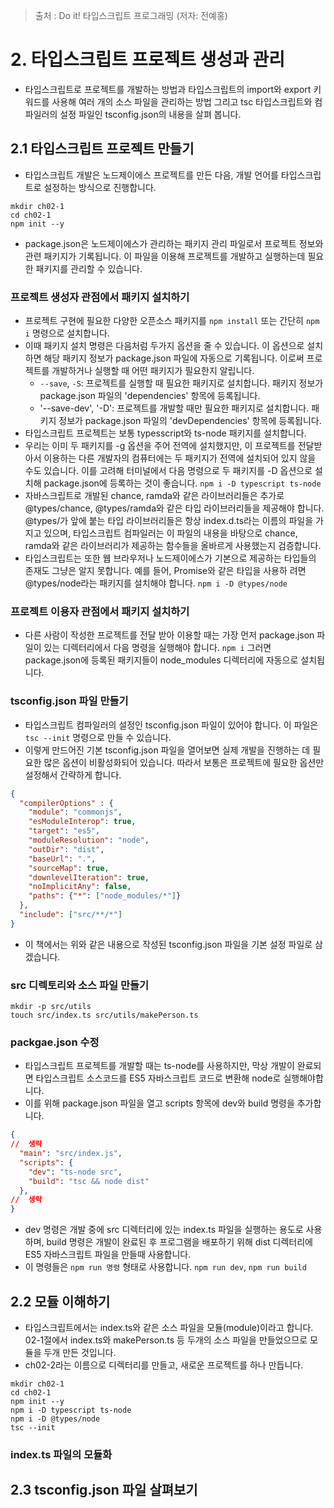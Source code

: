 > 출처 : Do it! 타입스크립트 프로그래밍 (저자: 전예홍)

# 2. 타입스크립트 프로젝트 생성과 관리
- 타입스크립트로 프로젝트를 개발하는 방법과 타입스크립트의 import와 export 키워드를 사용해 여러 개의 소스 파일을 관리하는 방법
  그리고 tsc 타입스크립트와 컴파일러의 설정 파일인 tsconfig.json의 내용을 살펴 봅니다.
  
## 2.1 타입스크립트 프로젝트 만들기
- 타입스크립트 개발은 노드제이에스 프로젝트를 만든 다음, 개발 언어를 타입스크립트로 설정하는 방식으로 진행합니다.
```shell
mkdir ch02-1
cd ch02-1
npm init --y
```
- package.json은 노드제이에스가 관리하는 패키지 관리 파일로서 프로젝트 정보와 관련 패키지가 기록됩니다.
  이 파일을 이용해 프로젝트를 개발하고 실행하는데 필요한 패키지를 관리할 수 있습니다.
  
### 프로젝트 생성자 관점에서 패키지 설치하기
- 프로젝트 구현에 필요한 다양한 오픈소스 패키지를 `npm install` 또는 간단히 `npm i` 명령으로 설치합니다.
- 이때 패키지 설치 명령은 다음처럼 두가지 옵션을 줄 수 있습니다. 이 옵션으로 설치하면 해당 패키지 정보가 package.json 파일에 자동으로 기록됩니다.
  이로써 프로젝트를 개발하거나 실행할 때 어떤 패키지가 필요한지 알립니다.
    * `--save`, `-S`: 프로젝트를 실행할 때 필요한 패키지로 설치합니다. 패키지 정보가 package.json 파일의 'dependencies' 항목에 등록됩니다.
    * '--save-dev', '-D': 프로젝트를 개발할 때만 필요한 패키지로 설치합니다. 패키지 정보가 package.json 파일의 'devDependencies' 항목에 등록됩니다.
- 타입스크립트 프로젝트는 보통 typesscript와 ts-node 패키지를 설치합니다. 
- 우리는 이미 두 패키지를 -g 옵션을 주어 전역에 설치했지만, 이 프로젝트를 전달받아서 이용하는 다른 개발자의 컴퓨터에는 
  두 패키지가 전역에 설치되어 있지 않을 수도 있습니다. 이를 고려해 터미널에서 다음 명령으로 두 패키지를 -D 옵션으로 설치해 package.json에 등록하는
  것이 좋습니다. `npm i -D typescript ts-node`
- 자바스크립트로 개발된 chance, ramda와 같은 라이브러리들은 추가로 @types/chance, @types/ramda와 같은 타입 라이브러리들을 제공해야 합니다.
  @types/가 앞에 붙는 타입 라이브러리들은 항상 index.d.ts라는 이름의 파일을 가지고 있으며, 타입스크립트 컴파일러는 이 파일의 내용을 바탕으로
  chance, ramda와 같은 라이브러리가 제공하는 함수들을 올바르게 사용했는지 검증합니다.
- 타입스크립트는 또한 웹 브라우저나 노드제이에스가 기본으로 제공하는 타입들의 존재도 그냥은 알지 못합니다. 예를 들어, Promise와 같은 타입을 사용하
  려면 @types/node라는 패키지를 설치해야 합니다. `npm i -D @types/node`

### 프로젝트 이용자 관점에서 패키지 설치하기
- 다른 사람이 작성한 프로젝트를 전달 받아 이용할 때는 가장 먼저 package.json 파일이 있는 디렉터리에서 다음 명령을 실행해야 합니다. `npm i`
  그러면 package.json에 등록된 패키지들이 node_modules 디렉터리에 자동으로 설치됩니다.
  
### tsconfig.json 파일 만들기
- 타입스크립트 컴파일러의 설정인 tsconfig.json 파일이 있어야 합니다. 이 파일은 `tsc --init` 명령으로 만들 수 있습니다.
- 이렇게 만드어진 기본 tsconfig.json 파일을 열어보면 실제 개발을 진행하는 데 필요한 많은 옵션이 비활성화되어 있습니다. 따라서 보통은 프로젝트에
  필요한 옵션만 설정해서 간략하게 합니다.
```json
{
  "compilerOptions" : {
    "module": "commonjs",
    "esModuleInterop": true,
    "target": "es5",
    "moduleResolution": "node",
    "outDir": "dist",
    "baseUrl": ".",
    "sourceMap": true,
    "downlevelIteration": true,
    "noImplicitAny": false,
    "paths": {"*": ["node_modules/*"]}
  },
  "include": ["src/**/*"]
}
```
- 이 책에서는 위와 같은 내용으로 작성된 tsconfig.json 파일을 기본 설정 파일로 삼겠습니다.

### src 디렉토리와 소스 파일 만들기
```shell
mkdir -p src/utils
touch src/index.ts src/utils/makePerson.ts
```

### packgae.json 수정
- 타입스크립트 프로젝트를 개발할 때는 ts-node를 사용하지만, 막상 개발이 완료되면 타입스크립트 소스코드를 ES5 자바스크립트 코드로 변환해
node로 실행해야합니다.
- 이를 위해 package.json 파일을 열고 scripts 항목에 dev와 build 명령을 추가합니다.
```json
{
//  생략
  "main": "src/index.js",
  "scripts": {
    "dev": "ts-node src",
    "build": "tsc && node dist"
  },
//  생략
}
```
- dev 명령은 개발 중에 src 디렉터리에 있는 index.ts 파일을 실행하는 용도로 사용하며, build 명령은 개발이 완료된 후 프로그램을 배포하기 위해
dist 디렉터리에 ES5 자바스크립트 파일을 만들때 사용합니다.
- 이 명령들은 `npm run 명령` 형태로 사용합니다.  `npm run dev`, `npm run build`

## 2.2 모듈 이해하기
- 타입스크립트에서는 index.ts와 같은 소스 파일을 모듈(module)이라고 합니다. 
  02-1절에서 index.ts와 makePerson.ts 등 두개의 소스 파일을 만들었으므로 모듈을 두개 만든 것입니다.
- ch02-2라는 이름으로 디렉터리를 만들고, 새로운 프로젝트를 하나 만듭니다.
```shell
mkdir ch02-1
cd ch02-1
npm init --y
npm i -D typescript ts-node
npm i -D @types/node
tsc --init
```
### index.ts 파일의 모듈화


## 2.3 tsconfig.json 파일 살펴보기
